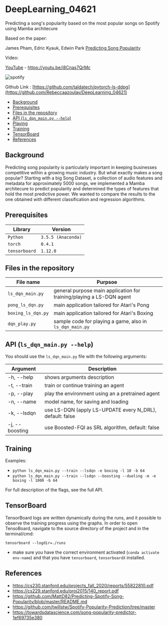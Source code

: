 # DeepLearning_04621
Predicting a song's popularity based on the most popular songs on Spotify using Mamba architecure

Based on the paper:

James Pham, Edric Kyauk, Edwin Park [Predicting Song Popularity](https://cs230.stanford.edu/files_winter_2018/projects/6970963.pdf)

Video:

[YouTube](https://youtu.be/i8Cnas7QrMc) - https://youtu.be/i8Cnas7QrMc

![spotify](https://github.com/Rebeccaazoulay/DeepLearning_04621/assets/102752965/db7feed7-7c79-4d8f-9010-470095dd2196)


Github Link : [https://github.com/taldatech/pytorch-ls-ddpg](https://github.com/Rebeccaazoulay/DeepLearning_04621)

  * [Background](#background)
  * [Prerequisites](#prerequisites)
  * [Files in the repository](#files-in-the-repository)
  * [API (`ls_dqn_main.py --help`)](#api---ls-dqn-mainpy---help--)
  * [Playing](#playing)
  * [Training](#training)
  * [TensorBoard](#tensorboard)
  * [References](#references)

## Background
Predicting song popularity is particularly important in keeping businesses competitive within a growing music industry. But what exactly makes a song popular? Starting with
a big Song Dataset, a collection of audio features and metadata for approximately 5000 songs, we implemented a Mamba architecure to predict popularity and determined the types of features that hold the most predictive power. We wanted to compare the results to the one obtained with different classification and regression algorithms.


## Prerequisites
|Library         | Version |
|----------------------|----|
|`Python`|  `3.5.5 (Anaconda)`|
|`torch`|  `0.4.1`|
|`tensorboard`|  `1.12.0`|


## Files in the repository

|File name         | Purpsoe |
|----------------------|------|
|`ls_dqn_main.py`| general purpose main application for training/playing a LS-DQN agent|
|`pong_ls_dqn.py`| main application tailored for Atari's Pong|
|`boxing_ls_dqn.py`| main application tailored for Atari's Boxing|
|`dqn_play.py`| sample code for playing a game, also in `ls_dqn_main.py`|


## API (`ls_dqn_main.py --help`)


You should use the `ls_dqn_main.py` file with the following arguments:

|Argument                 | Description                                 |
|-------------------------|---------------------------------------------|
|-h, --help       | shows arguments description             |
|-t, --train     | train or continue training an agent  |
|-p, --play    | play the environment using an a pretrained agent |
|-n, --name       | model name, for saving and loading |
|-k, --lsdqn	| use LS-DQN (apply LS-UPDATE every N_DRL), default: false |
|-j, --boosting| use Boosted-FQI as SRL algorithm, default: false |


## Training

Examples:

* `python ls_dqn_main.py --train --lsdqn -e boxing -l 10 -b 64`
* `python ls_dqn_main.py --train --lsdqn --boosting --dueling -m -e boxing -l 1000 -b 64`

For full description of the flags, see the full API.

## TensorBoard

TensorBoard logs are written dynamically during the runs, and it possible to observe the training progress using the graphs. In order to open TensoBoard, navigate to the source directory of the project and in the terminal/cmd:

`tensorboard --logdir=./runs`

* make sure you have the correct environment activated (`conda activate env-name`) and that you have `tensorboard`, `tensorboardX` installed.

## References
* https://cs230.stanford.edu/projects_fall_2020/reports/55822810.pdf
* https://cs229.stanford.edu/proj2015/140_report.pdf
* https://github.com/MattD82/Predicting-Spotify-Song-Popularity/blob/master/README.md
* https://github.com/twillstw/Spotify-Popularity-Prediction/tree/master
* https://towardsdatascience.com/song-popularity-predictor-1ef69735e380
  
